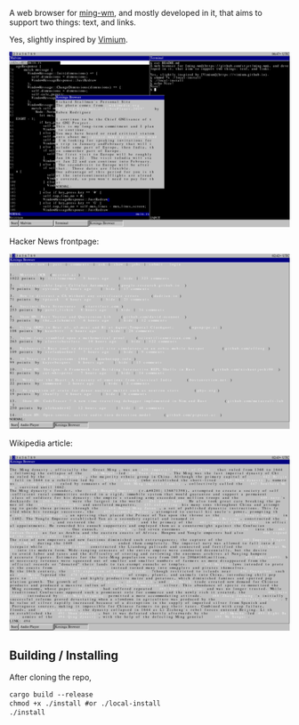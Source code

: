 A web browser for [ming-wm](https://github.com/stjet/ming-wm), and mostly developed in it, that aims to support two things: text, and links.

Yes, slightly inspired by [Vimium](https://vimium.github.io).

![Koxinga among other windows](koxinga_within.png)

Hacker News frontpage:

![news.ycombinator.com](koxinga_hn.png)

Wikipedia article:

![en.wikipedia.org/wiki/Ming_dynasty](koxinga_wiki.png)

## Building / Installing

After cloning the repo,

```
cargo build --release
chmod +x ./install #or ./local-install
./install
```
